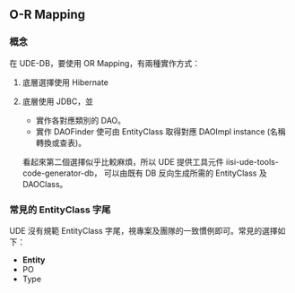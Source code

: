 ## O-R Mapping 

### 概念

在 UDE-DB，要使用 OR Mapping，有兩種實作方式：

1. 底層選擇使用 Hibernate
2. 底層使用 JDBC，並
   * 實作各對應類別的 DAO。
   * 實作 DAOFinder 使可由 EntityClass 取得對應 DAOImpl instance (名稱轉換或查表)。
   
   看起來第二個選擇似乎比較麻煩，所以 UDE 提供工具元件 iisi-ude-tools-code-generator-db，
   可以由既有 DB 反向生成所需的 EntityClass 及 DAOClass。
   
   
### 常見的 EntityClass 字尾

UDE 沒有規範 EntityClass 字尾，視專案及團隊的一致慣例即可。常見的選擇如下：

* **Entity**
* PO
* Type




